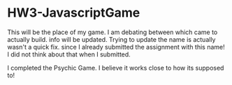 # HW3-JavascriptGame
This will be the place of my game. I am debating between which came to actually build. info will be updated.
Trying to update the name is actually wasn't a quick fix. since I already submitted the assignment with this name! I did not think about that when I submitted.

I completed the Psychic Game. I believe it works close to how its supposed to!
